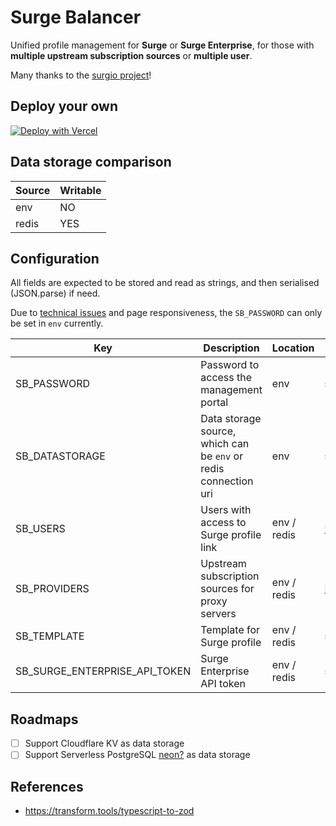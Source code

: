 # Surge Balancer

Unified profile management for **Surge** or **Surge Enterprise**, for those with **multiple upstream subscription sources** or **multiple user**.

Many thanks to the [surgio project](https://github.com/surgioproject/surgio)!

## Deploy your own

[![Deploy with Vercel](https://vercel.com/button)](https://vercel.com/new/git/external?repository-url=https://github.com/vercel/next.js/tree/canary/examples/with-chakra-ui&project-name=with-chakra-ui&repository-name=with-chakra-ui)

## Data storage comparison

| Source | Writable |
| ------ | -------- |
| env    | NO       |
| redis  | YES      |

## Configuration

All fields are expected to be stored and read as strings, and then serialised (JSON.parse) if need.

Due to [technical issues](https://github.com/luin/ioredis/issues/769#issuecomment-1480869051) and page responsiveness, the `SB_PASSWORD` can only be set in `env` currently.

| Key                           | Description                                                     | Location    | Schema                                           | Default |
| ----------------------------- | --------------------------------------------------------------- | ----------- | ------------------------------------------------ | ------- |
| SB_PASSWORD                   | Password to access the management portal                        | env         | string                                           | `pass`  |
| SB_DATASTORAGE                | Data storage source, which can be `env` or redis connection uri | env         | string                                           | `env`   |
| SB_USERS                      | Users with access to Surge profile link                         | env / redis | [User](src/interfaces/configuration.ts#L3)[]     | []      |
| SB_PROVIDERS                  | Upstream subscription sources for proxy servers                 | env / redis | [Provider](src/interfaces/configuration.ts#L9)[] | []      |
| SB_TEMPLATE                   | Template for Surge profile                                      | env / redis | string                                           | ''      |
| SB_SURGE_ENTERPRISE_API_TOKEN | Surge Enterprise API token                                      | env / redis | string                                           | null    |

## Roadmaps

- [ ] Support Cloudflare KV as data storage
- [ ] Support Serverless PostgreSQL [neon?](https://neon.tech) as data storage

## References

- https://transform.tools/typescript-to-zod
